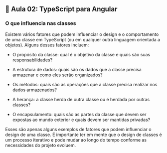 ## 📝 Aula 02: TypeScript para Angular
### O que influencia nas classes
Existem vários fatores que podem influenciar o design e o comportamento de uma classe em TypeScript (ou em qualquer outra linguagem orientada a objetos). Alguns desses fatores incluem:

- O propósito da classe: qual é o objetivo da classe e quais são suas responsabilidades?

- A estrutura de dados: quais são os dados que a classe precisa armazenar e como eles serão organizados?

- Os métodos: quais são as operações que a classe precisa realizar nos dados armazenados?

- A herança: a classe herda de outra classe ou é herdada por outras classes?

- O encapsulamento: quais são as partes da classe que devem ser expostas ao mundo exterior e quais devem ser mantidas privadas?

Esses são apenas alguns exemplos de fatores que podem influenciar o design de uma classe. É importante ter em mente que o design de classes é um processo iterativo e pode mudar ao longo do tempo conforme as necessidades do projeto evoluem.